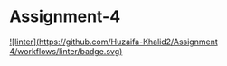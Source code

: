 # Assignment-4
 [![linter](https://github.com/Huzaifa-Khalid2/Assignment 4/workflows/linter/badge.svg)](https://github.com/marketplace/actions/super-linter)   
